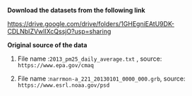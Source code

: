**Download the datasets from the following link**

https://drive.google.com/drive/folders/1GHEgniEAtU9DK-CDLNbIZVwlIXcQssjO?usp=sharing

**Original source of the data**

1. File name :`2013_pm25_daily_average.txt` , source: `https://www.epa.gov/cmaq`


2. File name :`narrmon-a_221_20130101_0000_000.grb`, source: `https://www.esrl.noaa.gov/psd`
